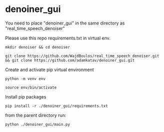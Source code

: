 # denoiner_gui
You need to place "denoiner_gui" in the same directory as "real_time_speech_denoiser"

Please use this repo requirements.txt in virtual env.
````
mkdir denoiser && cd denoiser
````
````
git clone https://github.com/WajdBoulos/real_time_speech_denoiser.git && git clone https://github.com/adamkatav/denoiner_gui.git
````
Create and activate pip virtual environment
````
python -m venv env
````
````
source env/bin/activate
````
Install pip packages
````
pip install -r ./denoiner_gui/requirements.txt
````
from the parent directory run:
````
python ./denoiner_gui/main.py
````
